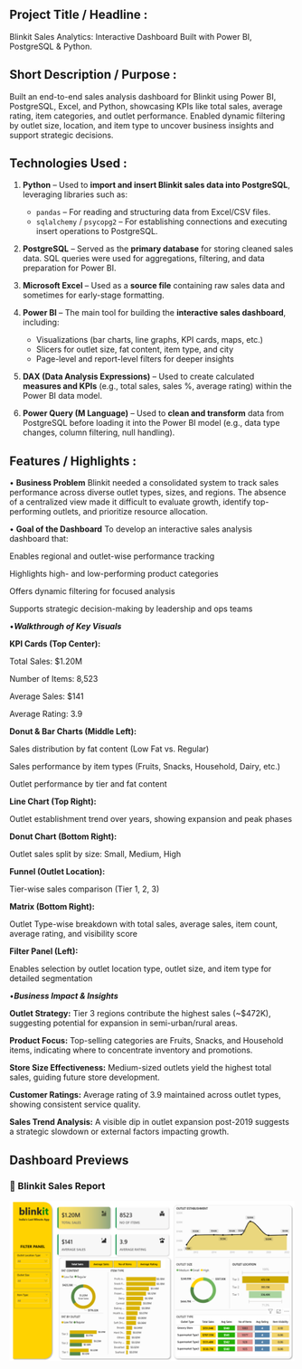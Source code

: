 ## Project Title / Headline :
Blinkit Sales Analytics: Interactive Dashboard Built with Power BI, PostgreSQL & Python.

## Short Description / Purpose :
Built an end-to-end sales analysis dashboard for Blinkit using Power BI, PostgreSQL, Excel, and Python, showcasing KPIs like total sales, average rating, item categories, and outlet performance. Enabled dynamic filtering by outlet size, location, and item type to uncover business insights and support strategic decisions.

## Technologies Used :

1. **Python** – Used to **import and insert Blinkit sales data into PostgreSQL**, leveraging libraries such as:

   * `pandas` – For reading and structuring data from Excel/CSV files.
   * `sqlalchemy` / `psycopg2` – For establishing connections and executing insert operations to PostgreSQL.

2. **PostgreSQL** – Served as the **primary database** for storing cleaned sales data. SQL queries were used for aggregations, filtering, and data preparation for Power BI.

3. **Microsoft Excel** – Used as a **source file** containing raw sales data and sometimes for early-stage formatting.

4. **Power BI** – The main tool for building the **interactive sales dashboard**, including:

   * Visualizations (bar charts, line graphs, KPI cards, maps, etc.)
   * Slicers for outlet size, fat content, item type, and city
   * Page-level and report-level filters for deeper insights

5. **DAX (Data Analysis Expressions)** – Used to create calculated **measures and KPIs** (e.g., total sales, sales %, average rating) within the Power BI data model.

6. **Power Query (M Language)** – Used to **clean and transform** data from PostgreSQL before loading it into the Power BI model (e.g., data type changes, column filtering, null handling).

## Features / Highlights :

• **Business Problem**
Blinkit needed a consolidated system to track sales performance across diverse outlet types, sizes, and regions. The absence of a centralized view made it difficult to evaluate growth, identify top-performing outlets, and prioritize resource allocation.

• **Goal of the Dashboard**
To develop an interactive sales analysis dashboard that:

Enables regional and outlet-wise performance tracking

Highlights high- and low-performing product categories

Offers dynamic filtering for focused analysis

Supports strategic decision-making by leadership and ops teams

•***Walkthrough of Key Visuals***

**KPI Cards (Top Center):**

Total Sales: $1.20M

Number of Items: 8,523

Average Sales: $141

Average Rating: 3.9

**Donut & Bar Charts (Middle Left):** 

Sales distribution by fat content (Low Fat vs. Regular)

Sales performance by item types (Fruits, Snacks, Household, Dairy, etc.)

Outlet performance by tier and fat content

**Line Chart (Top Right):**

Outlet establishment trend over years, showing expansion and peak phases

**Donut Chart (Bottom Right):**

Outlet sales split by size: Small, Medium, High

**Funnel (Outlet Location):**

Tier-wise sales comparison (Tier 1, 2, 3)

**Matrix (Bottom Right):**

Outlet Type-wise breakdown with total sales, average sales, item count, average rating, and visibility score

**Filter Panel (Left):**

Enables selection by outlet location type, outlet size, and item type for detailed segmentation

•***Business Impact & Insights***

**Outlet Strategy:** Tier 3 regions contribute the highest sales (~$472K), suggesting potential for expansion in semi-urban/rural areas.

**Product Focus:** Top-selling categories are Fruits, Snacks, and Household items, indicating where to concentrate inventory and promotions.

**Store Size Effectiveness:** Medium-sized outlets yield the highest total sales, guiding future store development.

**Customer Ratings:** Average rating of 3.9 maintained across outlet types, showing consistent service quality.

**Sales Trend Analysis:** A visible dip in outlet expansion post-2019 suggests a strategic slowdown or external factors impacting growth.



## Dashboard Previews

### 🔵 Blinkit Sales Report  
![Blinkit Dashboard](https://github.com/AnkitSingh06/Blinkit-Sales-Analysis/blob/main/Blinkit%20Dashboard.png)



                      
